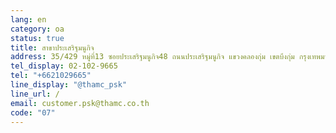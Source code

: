 ```yaml
---
lang: en
category: oa
status: true
title: สาขาประเสริฐมนูกิจ
address: 35/429 หมู่ที่13 ซอยประเสริฐมนูกิจ48 ถนนประเสริฐมนูกิจ แขวงคลองกุ่ม เขตบึงกุ่ม กรุงเทพมหานคร
tel_display: 02-102-9665
tel: "+6621029665"
line_display: "@thamc_psk"
line_url: /
email: customer.psk@thamc.co.th
code: "07"
---
```

